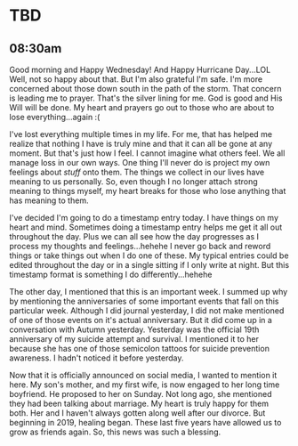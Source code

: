 # TBD

## 08:30am

Good morning and Happy Wednesday! And Happy Hurricane Day...LOL Well, not so happy about that. But I'm also grateful I'm safe. I'm more concerned about those down south in the path of the storm. That concern is leading me to prayer. That's the silver lining for me. God is good and His Will will be done. My heart and prayers go out to those who are about to lose everything...again :(

I've lost everything multiple times in my life. For me, that has helped me realize that nothing I have is truly mine and that it can all be gone at any moment. But that's just how I feel. I cannot imagine what others feel. We all manage loss in our own ways. One thing I'll never do is project my own feelings about *stuff* onto them. The things we collect in our lives have meaning to us personally. So, even though I no longer attach strong meaning to things myself, my heart breaks for those who lose anything that has meaning to them.

I've decided I'm going to do a timestamp entry today. I have things on my heart and mind. Sometimes doing a timestamp entry helps me get it all out throughout the day. Plus we can all see how the day progresses as I process my thoughts and feelings...hehehe I never go back and reword things or take things out when I do one of these. My typical entries could be edited throughout the day or in a single sitting if I only write at night. But this timestamp format is something I do differently...hehehe

The other day, I mentioned that this is an important week. I summed up why by mentioning the anniversaries of some important events that fall on this particular week. Although I did journal yesterday, I did not make mentioned of one of those events on it's actual anniversary. But it did come up in a conversation with Autumn yesterday. Yesterday was the official 19th anniversary of my suicide attempt and survival. I mentioned it to her because she has one of those semicolon tattoos for suicide prevention awareness. I hadn't noticed it before yesterday.

Now that it is officially announced on social media, I wanted to mention it here. My son's mother, and my first wife, is now engaged to her long time boyfriend. He proposed to her on Sunday. Not long ago, she mentioned they had been talking about marriage. My heart is truly happy for them both. Her and I haven't always gotten along well after our divorce. But beginning in 2019, healing began. These last five years have allowed us to grow as friends again. So, this news was such a blessing.

